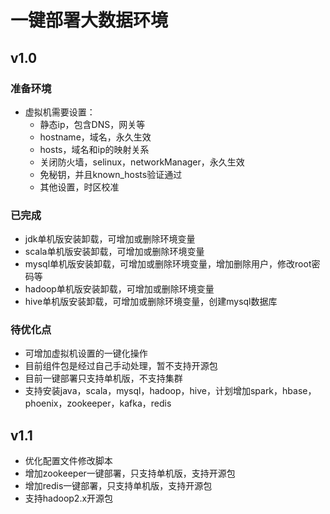 # 一键部署大数据环境

## v1.0

### 准备环境

* 虚拟机需要设置：
    * 静态ip，包含DNS，网关等
    * hostname，域名，永久生效
    * hosts，域名和ip的映射关系
    * 关闭防火墙，selinux，networkManager，永久生效
    * 免秘钥，并且known_hosts验证通过
    * 其他设置，时区校准

### 已完成
* jdk单机版安装卸载，可增加或删除环境变量
* scala单机版安装卸载，可增加或删除环境变量
* mysql单机版安装卸载，可增加或删除环境变量，增加删除用户，修改root密码等
* hadoop单机版安装卸载，可增加或删除环境变量
* hive单机版安装卸载，可增加或删除环境变量，创建mysql数据库

### 待优化点   
 
* 可增加虚拟机设置的一键化操作
* 目前组件包是经过自己手动处理，暂不支持开源包
* 目前一键部署只支持单机版，不支持集群
* 支持安装java，scala，mysql，hadoop，hive，计划增加spark，hbase，phoenix，zookeeper，kafka，redis

## v1.1

* 优化配置文件修改脚本
* 增加zookeeper一键部署，只支持单机版，支持开源包
* 增加redis一键部署，只支持单机版，支持开源包
* 支持hadoop2.x开源包